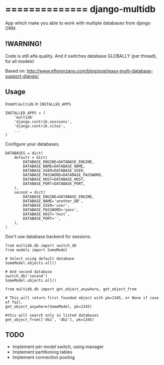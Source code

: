 ==============
django-multidb
==============

App which make you able to work with multiple databases from django ORM.

!WARNING!
---------

Code is still alfa quality. And it switches database GLOBALLY (per thread), for all models!

Based on: <http://www.eflorenzano.com/blog/post/easy-multi-database-support-django/>

Usage
-----

Insert `multidb` in `INSTALLED_APPS`

    INSTALLED_APPS = (
        'multidb'
        'django.contrib.sessions',
        'django.contrib.sites',
        ...
    )

Configure your databases.

    DATABASES = dict(
        default = dict(
            DATABASE_ENGINE=DATABASE_ENGINE,
            DATABASE_NAME=DATABASE_NAME,
            DATABASE_USER=DATABASE_USER,
            DATABASE_PASSWORD=DATABASE_PASSWORD,
            DATABASE_HOST=DATABASE_HOST,
            DATABASE_PORT=DATABASE_PORT,
        ),
        second = dict(
            DATABASE_ENGINE=DATABASE_ENGINE,
            DATABASE_NAME='another_DB',
            DATABASE_USER='user',
            DATABASE_PASSWORD='pass',
            DATABASE_HOST='host',
            DATABASE_PORT='',
        ),
    )

Don't use database backend for sessions.

    from multidb.db import switch_db
    from models import SomeModel

    # Select using default database
    SomeModel.objects.all()

    # And second database
    switch_db('second')
    SomeModel.objects.all()

    from multidb.db import get_object_anywhere, get_object_from

    # This will return first founded object with pk=1345, or None if case of fail.
    get_object_anywhere(SomeModel, pk=1345)

    #this will search only in listed databases
    get_object_from(['db1', 'db2'], pk=1345)

TODO
----

* Implement per model switch, using manager
* Implement partitioning tables
* Implement connection pooling

